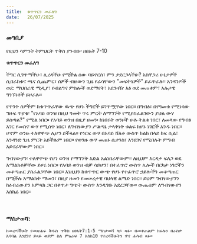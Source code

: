 ```yaml
---
title:  ቁጥጥርን መፈለግ
date:   26/07/2025
---
```


### መግቢያ

የዚህን ሳምንት ትምህርት ጥቅስ ያንብቡ፡ ዘፀአት 7-10

**ቁጥጥርን መፈለግ**

ችግር ሲገጥማችሁ፣ ሊረዳችሁ የሚችል ሰው ባይኖርስ፣ ምን ታደርጋላችሁ? አስቸጋሪ ሁኔታዎች ሲበራከቱና ጫና ሲጨምር፣ ሰዎች ብዙውን ጊዜ የራሳቸውን "መፍትሄዎች" ይፈጥራሉ። አንዳንዶች ወደ: ማህበራዊ ሚዲያ፣ የብልግና ምስሎች ወደማየት፣ አደንዛዥ እፅ ወደ መጠቀም፣ አሉታዊ ግንኙነቶች ይዞራሉ። 

የጥንት ሰዎችም ከቁጥጥራቸው ዉጭ የሆኑ ችግሮች ይገጥሟቸው ነበር። በግብፅ፣ በየዓመቱ የሚነሳው ግዙፍ ጥያቄ፡ "የአባይ ወንዝ በዚህ ዓመት ጥሩ ምርት ለማግኘት የሚያስፈልገውን ያህል ውሃ ይሰጣል?" የሚል ነበር። የአባይ ወንዝ በዚያ ዘመን፡ ከነበሩት ወንዞች ሁሉ ትልቁ ነበር፣ ለመላው የግብፅ አገር የመስኖ ውሃ የሚሰጥ ነበር፣ ለግብፃውያን ሥልጣኔ ታላቅነት ቁልፍ ከሆኑ ነገሮች አንዱ ነበር። ሆኖም ወንዙ ተለዋዋጭ ሊሆን ይችላል። የጎርፍ ውሃ በአባይ ሸለቆ ውስጥ ከልክ በላይ ከፍ ሲል፣ አንዳንድ ጊዜ ምርት አይችሉም ነበር። የወንዙ ውሃ መጠኑ ሲቀንስ፣ እንደገና የሚበሉት ምግብ አይኖራቸውም ነበር።

ግብፃውያን፡ ተለዋዋጭ የሆነ ወንዝ የማግኘት እድል አልነበራቸውም። ለዚህም እርዳታ ፍለጋ ወደ አማልክቶቻቸው ይዞሩ ነበር። የአባይ ወንዝ ብቻ ሳይሆን፣ በተፈጥሮ ውስጥ ሌሎች በርካታ ነገሮችን መቆጣጠር ያስፈልጋቸው ነበር። እነዚህን ከቁጥጥር ውጭ የሆኑ የተፈጥሮ ኃይሎችን መቆጣጠር በሚችሉ አማልክት ማመን፣ በዚያ ዘመን የመሠረታዊ ባህላዊ ልማድ ነበር። ይህም ግብፃውያንን ከዕብራውያን አምላክ ጋር በቀጥታ ግጭት ውስጥ እንዲገቡ አደረጋቸው። ውጤቱም ለግብፃውያን አስከፊ ነበር።

 
### ማስታወሻ:
`ከመረጣችሁት የመጽሐፍ ቅዱስ ጥቅስ ዘፀአት7:1-5 ማስታወሻ ላይ ጻፉ። በመቀጠልም ክፍሉን በራስዎ አባባል እንደገና ይጻፉ ወይም ስለ ምዕራፍ 7 እስከ10 የተረዳችሁትን ዋና ሐሳብ ጻፉ።`